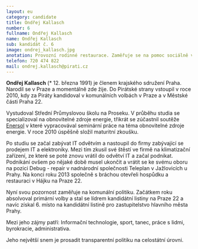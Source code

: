 ```yaml
---
layout: eu
category: candidate
title: Ondřej Kallasch
number: 6
fullname: Ondřej Kallasch
name: Ondřej Kallasch
sub: kandidát č. 6
image: ondrej_kallasch.jpg
anotation: Provozní rodinné restaurace. Zaměřuje se na pomoc sociálně vyloučeným lidem a spolupráci Prahy s městskými částmi. 
telefon: 720 474 822
mail: ondrej.kallasch@pirati.cz
---
```


**Ondřej Kallasch** (* 12. března 1991) je členem krajského sdružení Praha. Narodil se v Praze a momentálně zde žije. Do Pirátské strany vstoupil v roce 2010, kdy za Piráty kandidoval v komunálních volbách v Praze a v Městské části Praha 22.

Vystudoval Střední Průmyslovou školu na Proseku. V průběhu studia se specializoval na obnovitelné zdroje energie, třikrát se zúčastnil soutěže [Enersol](https///www.enersol.cz) v které vypracovával seminární práce na téma obnovitelné zdroje energie. V roce 2010 úspěšně složil maturitní zkoušku. 

Po studiu se začal zabývat IT odvětvím a nastoupil do firmy zabývající se prodejem IT a elektroniky. Mezi tím zkusil své štěstí ve firmě na klimatizační zařízení, ze které se poté znovu vrátil do odvětví IT a začal podnikat. Podnikání ovšem po nějaké době musel ukončit a vrátit se ke svému oboru na pozici Debug - repair v nadnárodní společnosti Teleplan v Jažlovicích u Prahy. Na konci roku 2013 společně s bráchou otevřeli hospůdku a restauraci v Hájku na Praze 22.  

Nyní svou pozornost zaměřuje na komunální politiku. Začátkem roku absolvoval primární volby a stal se lídrem kandidátní listiny na Praze 22 a navíc získal 6. místo na kandidátní listině pro zastupitelstvo hlavního města Prahy.

Mezi jeho zájmy patří: Informační technologie, sport, tanec, práce s lidmi, byrokracie, administrativa. 

Jeho největší snem je prosadit transparentní politiku na celostátní úrovni. 
